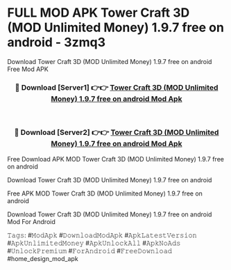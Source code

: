 # FULL MOD APK Tower Craft 3D (MOD Unlimited Money) 1.9.7 free on android - 3zmq3
Download Tower Craft 3D (MOD Unlimited Money) 1.9.7 free on android Free Mod APK

<div align="center">
<h3>🔴 Download [Server1] 👉👉 <a href="https://apk-comot.site?title=Tower_Craft_3D_(MOD_Unlimited_Money)_1.9.7_free_on_android">Tower Craft 3D (MOD Unlimited Money) 1.9.7 free on android Mod Apk</a></h3><br>

<h3>🔴 Download [Server2] 👉👉 <a href="https://apk-comot.site?title=Tower_Craft_3D_(MOD_Unlimited_Money)_1.9.7_free_on_android">Tower Craft 3D (MOD Unlimited Money) 1.9.7 free on android Mod Apk</a></h3>
</div>


Free Download APK MOD Tower Craft 3D (MOD Unlimited Money) 1.9.7 free on android

Download Tower Craft 3D (MOD Unlimited Money) 1.9.7 free on android 

Free APK MOD Tower Craft 3D (MOD Unlimited Money) 1.9.7 free on android 

Download Tower Craft 3D (MOD Unlimited Money) 1.9.7 free on android Mod For Android

𝚃𝚊𝚐𝚜: #𝙼𝚘𝚍𝙰𝚙𝚔 #𝙳𝚘𝚠𝚗𝚕𝚘𝚊𝚍𝙼𝚘𝚍𝙰𝚙𝚔 #𝙰𝚙𝚔𝙻𝚊𝚝𝚎𝚜𝚝𝚅𝚎𝚛𝚜𝚒𝚘𝚗 #𝙰𝚙𝚔𝚄𝚗𝚕𝚒𝚖𝚒𝚝𝚎𝚍𝙼𝚘𝚗𝚎𝚢 #𝙰𝚙𝚔𝚄𝚗𝚕𝚘𝚌𝚔𝙰𝚕𝚕 #𝙰𝚙𝚔𝙽𝚘𝙰𝚍𝚜 #𝚄𝚗𝚕𝚘𝚌𝚔𝙿𝚛𝚎𝚖𝚒𝚞𝚖 #𝙵𝚘𝚛𝙰𝚗𝚍𝚛𝚘𝚒𝚍 #𝙵𝚛𝚎𝚎𝙳𝚘𝚠𝚗𝚕𝚘𝚊𝚍 #home_design_mod_apk